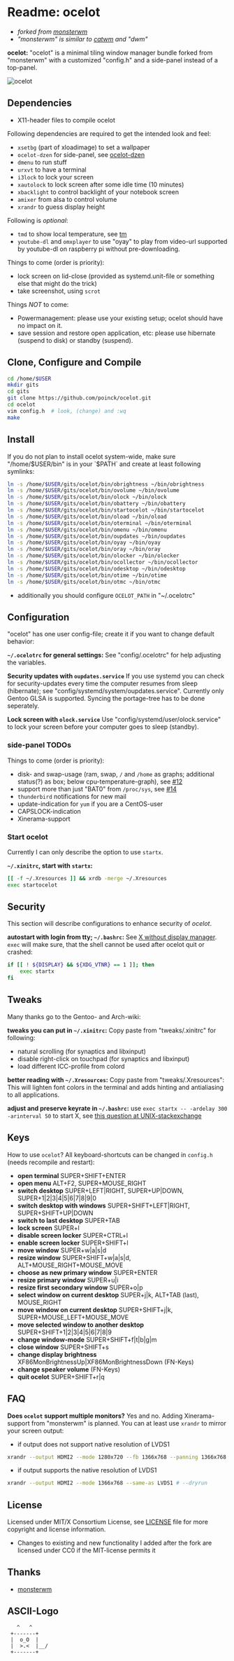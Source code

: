 # Readme: ocelot
- *forked from [monsterwm](https://github.com/c00kiemon5ter/monsterwm)*
- *"monsterwm" is similar to [catwm](https://github.com/pyknite/catwm) and "dwm"*

**ocelot:**
"ocelot" is a minimal tiling window manager bundle forked from "monsterwm" with a customized "config.h" and a side-panel instead of a top-panel.

![ocelot](/ocelot.png)

## Dependencies
- X11-header files to compile ocelot

Following dependencies are required to get the intended look and feel:
- `xsetbg` (part of xloadimage) to set a wallpaper
- `ocelot-dzen` for side-panel, see [ocelot-dzen](https://github.com/poinck/ocelot-dzen)
- `dmenu` to run stuff
- `urxvt` to have a terminal
- `i3lock` to lock your screen
- `xautolock` to lock screen after some idle time (10 minutes)
- `xbacklight` to control backlight of your notebook screen
- `amixer` from alsa to control volume
- `xrandr` to guess display height

Following is *optional*:
- `tmd` to show local temperature, see [tm](https://github.com/poinck/tm)
- `youtube-dl` and `omxplayer` to use "oyay" to play from video-url supported by youtube-dl on raspberry pi without pre-downloading.

Things to come (order is priority):
- lock screen on lid-close (provided as systemd.unit-file or something else that might do the trick)
- take screenshot, using `scrot`

Things *NOT* to come:
- Powermanagement: please use your existing setup; ocelot should have no impact on it.
- save session and restore open application, etc: please use hibernate (suspend to disk) or standby (suspend).

## Clone, Configure and Compile
```.sh
cd /home/$USER
mkdir gits
cd gits
git clone https://github.com/poinck/ocelot.git
cd ocelot
vim config.h  # look, (change) and :wq
make
```

## Install
If you do not plan to install ocelot system-wide, make sure "/home/$USER/bin" is in your `$PATH` and create at least following symlinks:
```.sh
ln -s /home/$USER/gits/ocelot/bin/obrightness ~/bin/obrightness
ln -s /home/$USER/gits/ocelot/bin/ovolume ~/bin/ovolume
ln -s /home/$USER/gits/ocelot/bin/olock ~/bin/olock
ln -s /home/$USER/gits/ocelot/bin/obattery ~/bin/obattery
ln -s /home/$USER/gits/ocelot/bin/startocelot ~/bin/startocelot
ln -s /home/$USER/gits/ocelot/bin/oload ~/bin/oload
ln -s /home/$USER/gits/ocelot/bin/oterminal ~/bin/oterminal
ln -s /home/$USER/gits/ocelot/bin/omenu ~/bin/omenu
ln -s /home/$USER/gits/ocelot/bin/oupdates ~/bin/oupdates
ln -s /home/$USER/gits/ocelot/bin/oyay ~/bin/oyay
ln -s /home/$USER/gits/ocelot/bin/oray ~/bin/oray
ln -s /home/$USER/gits/ocelot/bin/olocker ~/bin/olocker
ln -s /home/$USER/gits/ocelot/bin/ocollector ~/bin/ocollector
ln -s /home/$USER/gits/ocelot/bin/odesktop ~/bin/odesktop
ln -s /home/$USER/gits/ocelot/bin/otime ~/bin/otime
ln -s /home/$USER/gits/ocelot/bin/otmc ~/bin/otmc
```
- additionally you should configure `OCELOT_PATH` in "~/.ocelotrc"

## Configuration
"ocelot" has one user config-file; create it if you want to change default
behavior:

**`~/.ocelotrc` for general settings:**
See "config/.ocelotrc" for help adjusting the variables.

**Security updates with `oupdates.service`**
If you use systemd you can check for security-updates every time the computer resumes from sleep (hibernate); see "config/systemd/system/oupdates.service". Currently only Gentoo GLSA is supported. Syncing the portage-tree has to be done seperately.

**Lock screen with `olock.service`**
Use "config/systemd/user/olock.service" to lock your screen before your computer goes to sleep (standby).

### side-panel TODOs
Things to come (order is priority):
- disk- and swap-usage (ram, swap, `/` and `/home` as graphs; additional status(?) as box; below cpu-temperature-graph), see [#12](https://github.com/poinck/ocelot/issues/12)
- support more than just "BAT0" from `/proc/sys`, see [#14](https://github.com/poinck/ocelot/issues/14)
- `thunderbird` notifications for new mail
- update-indication for `yum` if you are a CentOS-user
- CAPSLOCK-indication
- Xinerama-support

### Start ocelot
Currently I can only describe the option to use `startx`.

**`~/.xinitrc`, start with `startx`:**
```.sh
[[ -f ~/.Xresources ]] && xrdb -merge ~/.Xresources
exec startocelot
```

## Security
This section will describe configurations to enhance security of *ocelot*.

**autostart with login from tty; `~/.bashrc`:**
See [X without display manager](https://wiki.gentoo.org/wiki/X_without_Display_Manager#systemd). `exec` will make sure, that the shell cannot be used after ocelot quit or crashed:
```.sh
if [[ ! ${DISPLAY} && ${XDG_VTNR} == 1 ]]; then
    exec startx
fi
```

## Tweaks
Many thanks go to the Gentoo- and Arch-wiki:

**tweaks you can put in `~/.xinitrc`:**
Copy paste from "tweaks/.xinitrc" for following:
- natural scrolling (for synaptics and libxinput)
- disable right-click on touchpad (for synaptics and libxinput)
- load different ICC-profile from colord

**better reading with `~/.Xresources`:**
Copy paste from "tweaks/.Xresources": This will lighten font colors in the terminal and adds hinting and antialiasing to all applications.

**adjust and preserve keyrate in `~/.bashrc`:**
use `exec startx -- -ardelay 300 -arinterval 50` to start X, see [this question at UNIX-stackexchange](http://unix.stackexchange.com/questions/85504/setting-repeat-rate-of-usb-keyboard-automatically)

## Keys
How to use `ocelot`? All keyboard-shortcuts can be changed in `config.h` (needs recompile and restart):

- **open terminal** SUPER+SHIFT+ENTER
- **open menu** ALT+F2, SUPER+MOUSE_RIGHT
- **switch desktop** SUPER+LEFT|RIGHT, SUPER+UP|DOWN, SUPER+1|2|3|4|5|6|7|8|9|0
- **switch desktop with windows** SUPER+SHIFT+LEFT|RIGHT, SUPER+SHIFT+UP|DOWN
- **switch to last desktop** SUPER+TAB
- **lock screen** SUPER+l
- **disable screen locker** SUPER+CTRL+l
- **enable screen locker** SUPER+SHIFT+l
- **move window** SUPER+w|a|s|d
- **resize window** SUPER+SHIFT+w|a|s|d, ALT+MOUSE_RIGHT+MOUSE_MOVE
- **choose as new primary window** SUPER+ENTER
- **resize primary window** SUPER+u|i
- **resize first secondary window** SUPER+o|p
- **select window on current desktop** SUPER+j|k, ALT+TAB (last), MOUSE_RIGHT
- **move window on current desktop** SUPER+SHIFT+j|k, SUPER+MOUSE_LEFT+MOUSE_MOVE
- **move selected window to another desktop** SUPER+SHIFT+1|2|3|4|5|6|7|8|9
- **change window-mode** SUPER+SHIFT+f|t|b|g|m
- **close window** SUPER+SHIFT+s
- **change display brightness** XF86MonBrightnessUp|XF86MonBrightnessDown (FN-Keys)
- **change speaker volume** (FN-Keys)
- **quit ocelot** SUPER+SHIFT+r|q

## FAQ

**Does `ocelot` support multiple monitors?**
Yes and no. Adding Xinerama-support from "monsterwm" is planned. You can at least use `xrandr` to mirror your screen output:
- if output does not support native resolution of LVDS1
```.sh
xrandr --output HDMI2 --mode 1280x720 --fb 1366x768 --panning 1366x768 --same-as LVDS1 # --dryrun
```
- if output supports the native resolution of LVDS1
```.sh
xrandr --output HDMI2 --mode 1366x768 --same-as LVDS1 # --dryrun
```

## License
Licensed under MIT/X Consortium License, see [LICENSE][law] file for more
copyright and license information.
- Changes to existing and new functionality I added after the fork are licensed under CC0 if the MIT-license permits it

  [law]: https://raw.github.com/c00kiemon5ter/monsterwm/master/LICENSE

## Thanks
- [monsterwm](https://github.com/c00kiemon5ter/monsterwm)

## ASCII-Logo
```
   ^   ^
 +-------+
 |  o_O  |
 |  >.<  |__/
 +-------+
```
